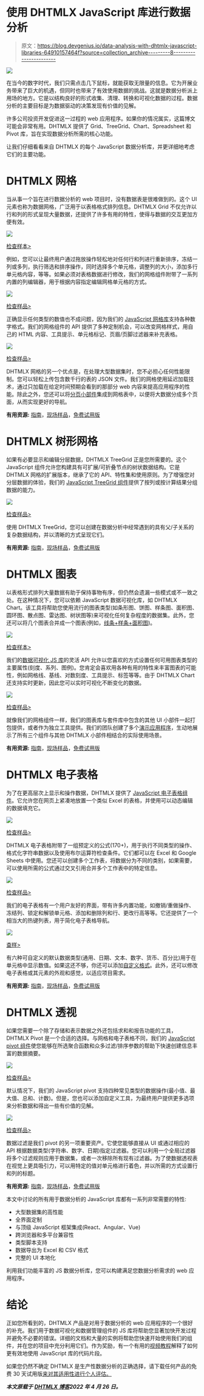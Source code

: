 # 使用 DHTMLX JavaScript 库进行数据分析

> 原文：<https://blog.devgenius.io/data-analysis-with-dhtmlx-javascript-libraries-64910157464f?source=collection_archive---------8----------------------->

![](img/9951769952627d8173669eee2784cf92.png)

在当今的数字时代，我们只需点击几下鼠标，就能获取无限量的信息。它为开展业务带来了巨大的机遇，但同时也带来了有效使用数据的挑战。这就是数据分析派上用场的地方。它是以结构良好的形式收集、清理、转换和可视化数据的过程。数据分析的主要目标是为数据驱动的决策发现有价值的见解。

许多公司投资开发促进这一过程的 web 应用程序。如果你的情况属实，这篇博文可能会非常有用。DHTMLX 提供了 Grid、TreeGrid、Chart、Spreadsheet 和 Pivot 库，旨在实现数据分析所需的核心功能。

让我们仔细看看来自 DHTMLX 的每个 JavaScript 数据分析库，并更详细地考虑它们的主要功能。

# DHTMLX 网格

当从事一个旨在进行数据分析的 web 项目时，没有数据表是很难做到的。这个 UI 元素也称为数据网格，广泛用于以表格格式排列信息。DHTMLX Grid 不仅允许以行和列的形式呈现大量数据，还提供了许多有用的特性，使得与数据的交互更加方便有效。

![](img/d3d2215bf4264928932bacae01e00dbb.png)

[检查样本>](https://snippet.dhtmlx.com/zwc91d50)

例如，您可以让最终用户通过拖放操作轻松地对任何行和列进行重新排序，冻结一列或多列，执行筛选和排序操作，同时选择多个单元格，调整列的大小，添加多行单元格内容，等等。如果必须对表格数据进行修改，我们的网格组件附带了一系列内置的列编辑器，用于根据内容指定编辑网格单元格的方式。

![](img/cde240f136b41785a9bedd775fea90e9.png)

[检查样品>](https://snippet.dhtmlx.com/w2cdossn)

正确显示任何类型的数值也不成问题，因为我们的 [JavaScript 网格库](https://dhtmlx.com/docs/products/dhtmlxGrid/)支持各种数字格式。我们的网格组件的 API 提供了多种定制机会，可以改变网格样式，用自己的 HTML 内容、工具提示、单元格标记、页眉/页脚过滤器来补充表格。

![](img/b72ced8f1608e8b89d29ef2b018720ca.png)

[检查样品>](https://snippet.dhtmlx.com/c5tr3s5r)

DHTMLX 网格的另一个优点是，在处理大型数据集时，您不必担心任何性能限制。您可以轻松上传包含数千行的表的 JSON 文件。我们的网格使用延迟加载技术，通过只加载在给定时间预期会看到的那部分 web 内容来提高应用程序的性能。除此之外，您还可以将[分页小部件](https://dhtmlx.com/docs/products/dhtmlxPagination/)集成到网格表中，以便将大数据分成多个页面，从而实现更好的导航。

**有用资源:** [指南](https://docs.dhtmlx.com/suite/grid/#guides)，[现场样品](https://snippet.dhtmlx.com/luh8d0vv?text=grid)，[免费试用版](https://dhtmlx.com/docs/products/dhtmlxGrid/download.shtml)

# DHTMLX 树形网格

如果有必要显示和编辑分层数据，DHTMLX TreeGrid 正是您所需要的。这个 JavaScript 组件允许您构建具有可扩展/可折叠节点的树状数据结构。它是 DHTMLX 网格的扩展版本，继承了它的 API、特性集和使用原则。为了增强您对分层数据的体验，我们的 [JavaScript TreeGrid 组件](https://dhtmlx.com/docs/products/dhtmlxTreeGrid/)提供了按列或按计算结果分组数据的能力。

![](img/24eb2f59db836bf2d96284ebd3ff631d.png)

[检查样品>](https://snippet.dhtmlx.com/bue6zm6w)

使用 DHTMLX TreeGrid，您可以创建在数据分析中经常遇到的具有父/子关系的复杂数据结构，并以清晰的方式呈现它们。

**有用资源:** [指南](https://docs.dhtmlx.com/suite/treegrid/#guides)，[现场样品](https://snippet.dhtmlx.com/kob9385v?text=treegrid)，[免费试用版](https://dhtmlx.com/docs/products/dhtmlxTreeGrid/download.shtml)

# DHTMLX 图表

以表格形式排列大量数据有助于保持事物有序，但仍然会遗漏一些模式或不一致之处。在这种情况下，您可以依赖 JavaScript 数据可视化库，如 DHTMLX Chart。该工具将帮助您使用流行的图表类型(如条形图、饼图、样条图、面积图、圆环图、散点图、雷达图、树状图等)来可视化任何复杂程度的数据集。此外，您还可以将几个图表合并成一个图表(例如，[线条+样条+面积图](https://snippet.dhtmlx.com/eti3i33o))。

![](img/c5f5966877975dad146f84fff4fc6533.png)

[检查样本>](https://snippet.dhtmlx.com/fmgnlue4)

我们的[数据可视化 JS 库](https://dhtmlx.com/docs/products/dhtmlxChart/)的灵活 API 允许以您喜欢的方式设置任何可用图表类型的主要属性(刻度、系列、图例)。您肯定会喜欢用各种有用的特性来丰富图表的可能性，例如网格线、基线、对数刻度、工具提示、标签等等。由于 DHTMLX Chart 还支持实时更新，因此您可以实时可视化不断变化的数据。

![](img/dd14a7122a3ab72b8708c9e8df017079.png)

[检查样品>](https://snippet.dhtmlx.com/gdeqtev4)

就像我们的网格组件一样，我们的图表库与套件库中包含的其他 UI 小部件一起打包提供，或者作为独立工具提供。我们的团队创建了多个[演示应用程序](https://dhtmlx.com/docs/products/demoApps/)，生动地展示了所有三个组件与其他 DHTMLX 小部件相结合的实际使用场景。

**有用资源:** [指南](https://docs.dhtmlx.com/suite/chart/#guides)，[现场样品](https://snippet.dhtmlx.com/dpz4w5nr?text=chart)，[免费试用版](https://dhtmlx.com/docs/products/dhtmlxChart/download.shtml)

# DHTMLX 电子表格

为了在更高层次上显示和操作数据，DHTMLX 提供了 [JavaScript 电子表格组件](https://dhtmlx.com/docs/products/dhtmlxSpreadsheet/)。它允许您在网页上紧凑地放置一个类似 Excel 的表格，并使用可以动态编辑的数据填充它。

![](img/18a0999fdea29097fbc4918e7005c2f9.png)

[检查样品>](https://snippet.dhtmlx.com/afxi1wvx)

DHTMLX 电子表格附带了一组预定义的公式(170+)，用于执行不同类型的操作、格式化字符串数据以及使用布尔运算符检查条件。它们都可以在 Excel 和 Google Sheets 中使用。您还可以创建多个工作表，将数据分为不同的类别，如果需要，可以使用所需的公式通过交叉引用合并多个工作表中的特定信息。

![](img/85dcbd8322965d35a761af6e7f12f68b.png)

[检查样品>](https://snippet.dhtmlx.com/iazmc27w)

我们的电子表格有一个用户友好的界面，带有许多内置功能，如撤销/重做操作、冻结列、锁定和解锁单元格、添加和删除列和行、更改行高等等。它还提供了一个相当大的热键列表，用于简化电子表格导航。

![](img/b81ddfc095fce06460fd258833230ddb.png)

[查样>](https://snippet.dhtmlx.com/iowl449t)

有六种可自定义的默认数据类型(通用、日期、文本、数字、货币、百分比)用于在单元格中显示数值。如果这还不够，你还可以添加[自定义格式](https://snippet.dhtmlx.com/4c0c0zm7)。此外，还可以修改电子表格或其元素的外观和感觉，以适应项目需求。

**有用资源:** [指南](https://docs.dhtmlx.com/spreadsheet/guides/)，[现场样品](https://snippet.dhtmlx.com/atl9gd4h?text=Spreadsheet)，[免费试用版](https://dhtmlx.com/docs/products/dhtmlxSpreadsheet/download.shtml)

# DHTMLX 透视

如果您需要一个除了存储和表示数据之外还包括求和和报告功能的工具，DHTMLX Pivot 是一个合适的选择。与网格和电子表格不同，我们的 [JavaScript pivot 组件](https://dhtmlx.com/docs/products/dhtmlxPivot/)使您能够在所选聚合函数和众多过滤/排序参数的帮助下快速创建信息丰富的数据摘要。

![](img/c7f7de4f0f28549e4807a48e35c99cca.png)

[检查样品>](https://snippet.dhtmlx.com/lvvrn4f2)

默认情况下，我们的 JavaScript pivot 支持四种常见类型的数据操作(最小值、最大值、总和、计数)。但是，您也可以添加自定义工具，为最终用户提供更多选项来分析数据和得出一些有价值的见解。

![](img/406d42cb8a66d7da80c38c9ccffbdbc8.png)

[检查样品>](https://snippet.dhtmlx.com/e1810c4d)

数据过滤是我们 pivot 的另一项重要资产。它使您能够直接从 UI 或通过相应的 API 根据数据类型(字符串、数字、日期)指定过滤器。您可以利用一个全局过滤器将多个过滤规则应用于数据集，或者一次移除所有现有过滤器。为了使数据透视表在视觉上更具吸引力，可以用特定的值对单元格进行着色，并以所需的方式设置行和列的标题。

**有用资源:** [指南](https://docs.dhtmlx.com/pivot/guides.html)，[现场样品](https://snippet.dhtmlx.com/3xqkml4u?text=Pivot)，[免费试用版](https://dhtmlx.com/docs/products/dhtmlxPivot/download.shtml)

本文中讨论的所有用于数据分析的 JavaScript 库都有一系列非常需要的特性:

*   大型数据集的高性能
*   全界面定制
*   与顶级 JavaScript 框架集成(React、Angular、Vue)
*   跨浏览器和多平台兼容性
*   类型脚本支持
*   数据导出为 Excel 和 CSV 格式
*   完整的 UI 本地化

利用我们功能丰富的 JS 数据分析库，您可以构建满足您数据分析需求的 web 应用程序。

# 结论

正如您所看到的，DHTMLX 产品是对用于数据分析的 web 应用程序的一个很好的补充。我们用于数据可视化和数据管理组件的 JS 库将帮助您显著加快开发过程并避免不必要的错误。详细的文档和大量的实例将帮助您快速开始使用我们的组件，并在您的项目中充分利用它们。作为奖励，有一个有用的[视频教程](https://www.youtube.com/watch?v=bI_yypO7JF0)解释了如何更有效地使用 JavaScript 库的代码片段。

如果您仍然不确定 DHTMLX 是生产性数据分析的正确选择，请下载任何产品的免费 30 天试用版[来对其适用性进行个人评估。](https://dhtmlx.com/docs/download.shtml)

***本文原载于*** [***DHTMLX 博客***](https://dhtmlx.com/blog/data-analysis-dhtmlx-javascript-libraries/)***2022 年 4 月 26 日。***